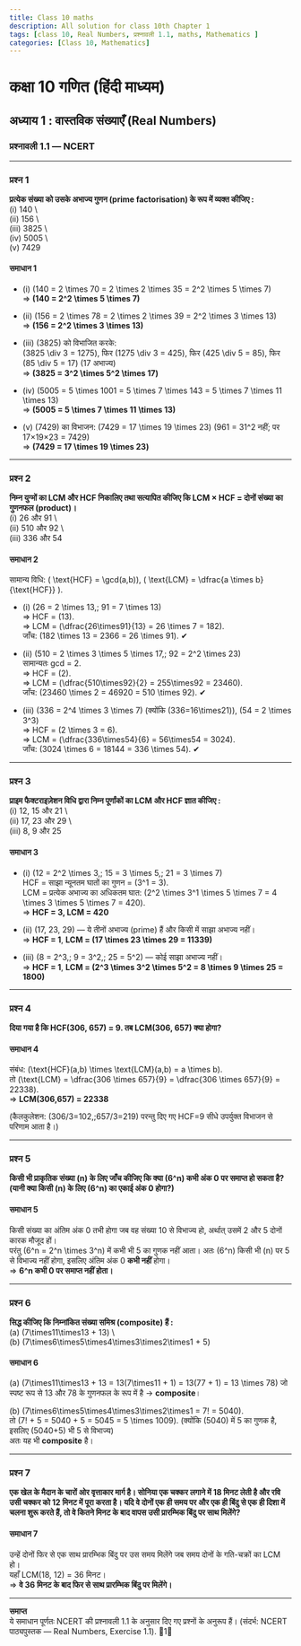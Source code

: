 ```yaml
---
title: Class 10 maths
description: All solution for class 10th Chapter 1
tags: [class 10, Real Numbers, प्रश्नावली 1.1, maths, Mathematics ]
categories: [Class 10, Mathematics]
---
```


# कक्षा 10 गणित (हिंदी माध्यम)  
## अध्याय 1 : वास्तविक संख्याएँ (Real Numbers)  
### प्रश्नावली 1.1 — NCERT

---

### प्रश्न 1  
**प्रत्येक संख्या को उसके अभाज्य गुणन (prime factorisation) के रूप में व्यक्त कीजिए :**  
(i) 140 \  
(ii) 156 \  
(iii) 3825 \  
(iv) 5005 \  
(v) 7429

#### समाधान 1
- (i) \(140 = 2 \times 70 = 2 \times 2 \times 35 = 2^2 \times 5 \times 7\)  
  ⇒ **\(140 = 2^2 \times 5 \times 7\)**

- (ii) \(156 = 2 \times 78 = 2 \times 2 \times 39 = 2^2 \times 3 \times 13\)  
  ⇒ **\(156 = 2^2 \times 3 \times 13\)**

- (iii) \(3825\) को विभाजित करके:  
  \(3825 \div 3 = 1275\), फिर \(1275 \div 3 = 425\), फिर \(425 \div 5 = 85\), फिर \(85 \div 5 = 17\) (17 अभाज्य)  
  ⇒ **\(3825 = 3^2 \times 5^2 \times 17\)**

- (iv) \(5005 = 5 \times 1001 = 5 \times 7 \times 143 = 5 \times 7 \times 11 \times 13\)  
  ⇒ **\(5005 = 5 \times 7 \times 11 \times 13\)**

- (v) \(7429\) का विभाजन: \(7429 = 17 \times 19 \times 23\) (961 = 31^2 नहीं; पर 17×19×23 = 7429)  
  ⇒ **\(7429 = 17 \times 19 \times 23\)**

---

### प्रश्न 2  
**निम्न युग्मों का LCM और HCF निकालिए तथा सत्यापित कीजिए कि LCM × HCF = दोनों संख्या का गुणनफल (product)।**  
(i) 26 और 91 \  
(ii) 510 और 92 \  
(iii) 336 और 54

#### समाधान 2
सामान्य विधि: \( \text{HCF} = \gcd(a,b)\), \( \text{LCM} = \dfrac{a \times b}{\text{HCF}} \).

- (i) \(26 = 2 \times 13,\; 91 = 7 \times 13\)  
  ⇒ HCF = \(13\).  
  ⇒ LCM = \(\dfrac{26\times91}{13} = 26 \times 7 = 182\).  
  जाँच: \(182 \times 13 = 2366 = 26 \times 91\). ✔

- (ii) \(510 = 2 \times 3 \times 5 \times 17,\; 92 = 2^2 \times 23\)  
  सामान्यतः gcd = 2.  
  ⇒ HCF = \(2\).  
  ⇒ LCM = \(\dfrac{510\times92}{2} = 255\times92 = 23460\).  
  जाँच: \(23460 \times 2 = 46920 = 510 \times 92\). ✔

- (iii) \(336 = 2^4 \times 3 \times 7\) (क्योंकि \(336=16\times21\)), \(54 = 2 \times 3^3\)  
  ⇒ HCF = \(2 \times 3 = 6\).  
  ⇒ LCM = \(\dfrac{336\times54}{6} = 56\times54 = 3024\).  
  जाँच: \(3024 \times 6 = 18144 = 336 \times 54\). ✔

---

### प्रश्न 3  
**प्राइम फैक्टराइज़ेशन विधि द्वारा निम्न पूर्णांकों का LCM और HCF ज्ञात कीजिए :**  
(i) 12, 15 और 21 \  
(ii) 17, 23 और 29 \  
(iii) 8, 9 और 25

#### समाधान 3
- (i) \(12 = 2^2 \times 3,\; 15 = 3 \times 5,\; 21 = 3 \times 7\)  
  HCF = साझा न्यूनतम घातों का गुणन = \(3^1 = 3\).  
  LCM = प्रत्येक अभाज्य का अधिकतम घात: \(2^2 \times 3^1 \times 5 \times 7 = 4 \times 3 \times 5 \times 7 = 420\).  
  ⇒ **HCF = 3, LCM = 420**

- (ii) \(17, 23, 29\) — ये तीनों अभाज्य (prime) हैं और किसी में साझा अभाज्य नहीं।  
  ⇒ **HCF = 1**, **LCM = \(17 \times 23 \times 29 = 11339\)**

- (iii) \(8 = 2^3,\; 9 = 3^2,\; 25 = 5^2\) — कोई साझा अभाज्य नहीं।  
  ⇒ **HCF = 1**, **LCM = \(2^3 \times 3^2 \times 5^2 = 8 \times 9 \times 25 = 1800\)**

---

### प्रश्न 4  
**दिया गया है कि HCF(306, 657) = 9. तब LCM(306, 657) क्या होगा?**

#### समाधान 4
संबंध: \(\text{HCF}(a,b) \times \text{LCM}(a,b) = a \times b\).  
तो \(\text{LCM} = \dfrac{306 \times 657}{9} = \dfrac{306 \times 657}{9} = 22338\).  
⇒ **LCM(306,657) = 22338**

(कैलकुलेशन: \(306/3=102,\;657/3=219\) परन्तु दिए गए HCF=9 सीधे उपर्युक्त विभाजन से परिणाम आता है।)

---

### प्रश्न 5  
**किसी भी प्राकृतिक संख्या \(n\) के लिए जाँच कीजिए कि क्या \(6^n\) कभी अंक 0 पर समाप्त हो सकता है? (यानी क्या किसी \(n\) के लिए \(6^n\) का एकाई अंक 0 होगा?)**

#### समाधान 5
किसी संख्या का अंतिम अंक 0 तभी होगा जब वह संख्या 10 से विभाज्य हो, अर्थात् उसमें 2 और 5 दोनों कारक मौजूद हों।  
परंतु \(6^n = 2^n \times 3^n\) में कभी भी 5 का गुणक नहीं आता। अतः \(6^n\) किसी भी \(n\) पर 5 से विभाज्य नहीं होगा, इसलिए अंतिम अंक 0 **कभी नहीं** होगा।  
⇒ **6^n कभी 0 पर समाप्त नहीं होता।**

---

### प्रश्न 6  
**सिद्ध कीजिए कि निम्नांकित संख्या समिश्र (composite) हैं :**  
(a) \(7\times11\times13 + 13\) \  
(b) \(7\times6\times5\times4\times3\times2\times1 + 5\)

#### समाधान 6
(a) \(7\times11\times13 + 13 = 13(7\times11 + 1) = 13(77 + 1) = 13 \times 78\) जो स्पष्ट रूप से 13 और 78 के गुणनफल के रूप में है → **composite**।  

(b) \(7\times6\times5\times4\times3\times2\times1 = 7! = 5040\).  
तो \(7! + 5 = 5040 + 5 = 5045 = 5 \times 1009\). (क्योंकि \(5040\) में 5 का गुणक है, इसलिए \(5040+5\) भी 5 से विभाज्य)  
अतः यह भी **composite** है।

---

### प्रश्न 7  
**एक खेल के मैदान के चारों ओर वृत्ताकार मार्ग है। सोनिया एक चक्कर लगाने में 18 मिनट लेती है और रवि उसी चक्कर को 12 मिनट में पूरा करता है। यदि वे दोनों एक ही समय पर और एक ही बिंदु से एक ही दिशा में चलना शुरू करते हैं, तो वे कितने मिनट के बाद वापस उसी प्रारम्भिक बिंदु पर साथ मिलेंगे?**

#### समाधान 7
उन्हें दोनों फिर से एक साथ प्रारम्भिक बिंदु पर उस समय मिलेंगे जब समय दोनों के गति-चक्रों का LCM हो।  
यहाँ LCM(18, 12) = 36 मिनट।  
⇒ **वे 36 मिनट के बाद फिर से साथ प्रारम्भिक बिंदु पर मिलेंगे।**

---

**समाप्त**  
ये समाधान पूर्णतः NCERT की प्रश्नावली 1.1 के अनुसार दिए गए प्रश्नों के अनुरूप हैं। (संदर्भ: NCERT पाठ्यपुस्तक — Real Numbers, Exercise 1.1). 1
